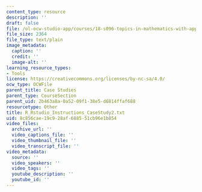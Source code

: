 ```yaml
---
content_type: resource
description: ''
draft: false
file: /ol-ocw-studio-app/courses/18-s096-topics-in-mathematics-with-applications-in-finance-fall-2013/8c856cae19c928af688551cb96e1b854_R_Rstudio_Instructions_CaseStudy2.txt
file_size: 2364
file_type: text/plain
image_metadata:
  caption: ''
  credit: ''
  image-alt: ''
learning_resource_types:
- Tools
license: https://creativecommons.org/licenses/by-nc-sa/4.0/
ocw_type: OCWFile
parent_title: Case Studies
parent_type: CourseSection
parent_uid: 2b463a8a-0a52-09f1-38e5-d6814ffaf688
resourcetype: Other
title: R_Rstudio_Instructions_CaseStudy2.txt
uid: 8c856cae-19c9-28af-6885-51cb96e1b854
video_files:
  archive_url: ''
  video_captions_file: ''
  video_thumbnail_file: ''
  video_transcript_file: ''
video_metadata:
  source: ''
  video_speakers: ''
  video_tags: ''
  youtube_description: ''
  youtube_id: ''
---
```

